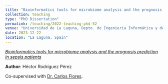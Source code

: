 ```yaml
---
title: "Bioinformatics tools for microbiome analysis and the prognosis prediction in sepsis patients [PhD Dissertation supervised in 2023]"
collection: teaching
type: "PhD Dissertation"
permalink: /teaching/2022-teaching-phd-52
venue: "Universidad de La Laguna, Depto. de Ingeniería Informática y de Sistemas"
date: 2023-12-22
location: "La Laguna, Spain"
---
```

[*Bioinformatics tools for microbiome analysis and the prognosis prediction in sepsis patients*]()

 **Author**: Héctor Rodríguez Pérez
 
 Co-supervised with [Dr. Carlos Flores](https://scholar.google.es/citations?user=gVM5hYAAAAAJ&hl=es).